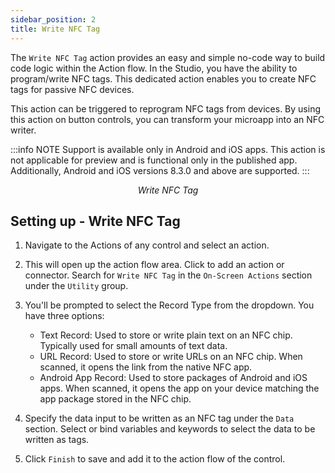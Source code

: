 ```yaml
---
sidebar_position: 2
title: Write NFC Tag
---
```


The `Write NFC Tag` action provides an easy and simple no-code way to build code logic within the Action flow. In the Studio, you have the ability to program/write NFC tags. This dedicated action enables you to create NFC tags for passive NFC devices.

This action can be triggered to reprogram NFC tags from devices. By using this action on button controls, you can transform your microapp into an NFC writer.

:::info NOTE
Support is available only in Android and iOS apps. This action is not applicable for preview and is functional only in the published app. Additionally, Android and iOS versions 8.3.0 and above are supported.
:::

<figure>
    <Thumbnail src="/img/reference/actionflow-blocks/write-nfc-tag/nfc.png" alt="Write NFC Tag" />
    <figcaption align='center'><i>Write NFC Tag</i></figcaption>
</figure>


## Setting up - Write NFC Tag

1. Navigate to the Actions of any control and select an action.

2. This will open up the action flow area. Click to add an action or connector. Search for `Write NFC Tag` in the `On-Screen Actions` section under the `Utility` group.

3. You'll be prompted to select the Record Type from the dropdown. You have three options:

   - Text Record: Used to store or write plain text on an NFC chip. Typically used for small amounts of text data.
   - URL Record: Used to store or write URLs on an NFC chip. When scanned, it opens the link from the native NFC app.
   - Android App Record: Used to store packages of Android and iOS apps. When scanned, it opens the app on your device matching the app package stored in the NFC chip.

4. Specify the data input to be written as an NFC tag under the `Data` section. Select or bind variables and keywords to select the data to be written as tags.

5. Click `Finish` to save and add it to the action flow of the control.

